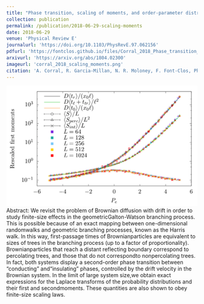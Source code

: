 ```yaml
---
title: "Phase transition, scaling of moments, and order-parameter distributions in Brownian particles and branching processes with finite-size effects"
collection: publication
permalink: /publication/2018-06-29-scaling-moments
date: 2018-06-29
venue: 'Physical Review E'
journalurl: 'https://doi.org/10.1103/PhysRevE.97.062156'
pdfurl: 'https://fontclos.github.io/files/Corral_2018_Phase_transition_scaling_of_moments_finite_size_effects.pdf'
arxivurl: 'https://arxiv.org/abs/1804.02300'
imageurl: 'corral_2018_scaling_moments.png'
citation: 'A. Corral, R. Garcia-Millan, N. R. Moloney, F. Font-Clos, Phys. Rev. E 97 062156'
---
```

![image](/images/corral_2018_scaling_moments.png)  
Abstract: We revisit the problem of Brownian diffusion with drift in order to study finite-size effects in the geometricGalton-Watson branching process. This is possible because of an exact mapping between one-dimensional randomwalks and geometric branching processes, known as the Harris walk. In this way, first-passage times of Brownianparticles are equivalent to sizes of trees in the branching process (up to a factor of proportionality). Brownianparticles that reach a distant reflecting boundary correspond to percolating trees, and those that do not correspondto nonpercolating trees. In fact, both systems display a second-order phase transition between “conducting” and“insulating” phases, controlled by the drift velocity in the Brownian system. In the limit of large system size,we obtain exact expressions for the Laplace transforms of the probability distributions and their first and secondmoments. These quantities are also shown to obey finite-size scaling laws.
